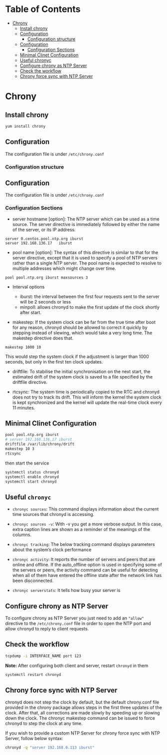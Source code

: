 Table of Contents
=================

* [Chrony](#chrony)
   * [Install chrony](#install-chrony)
   * [Configuration](#configuration)
      * [Configuration structure](#configuration-structure)
   * [Configuration](#configuration-1)
      * [Configuration Sections](#configuration-sections)
   * [Minimal Clinet Configuration](#minimal-clinet-configuration)
   * [Useful chronyc](#useful-chronyc)
   * [Configure chrony as NTP Server](#configure-chrony-as-ntp-server)
   * [Check the workflow](#check-the-workflow)
   * [Chrony force sync with NTP Server](#chrony-force-sync-with-ntp-server)

# Chrony

## Install chrony
```bash
yum install chrony
```

## Configuration
The configuration file is under ```/etc/chrony.conf```

### Configuration structure


## Configuration
The configuration file is under ```/etc/chrony.conf```

### Configuration Sections

- server hostname [option]: The NTP server which can be used as a time source. The server directive is immediately followed by either the name of the server, or its IP address.
```
server 0.centos.pool.ntp.org iburst
server 192.168.136.17	iburst
```

- pool name [option]: The syntax of this directive is similar to that for the server directive, except that it is used to specify a pool of NTP servers rather than a single NTP server. The pool name is expected to resolve to multiple addresses which might change over time.
```
pool pool.ntp.org iburst maxsources 3
```
- Interval options
	- iburst: the interval between the first four requests sent to the server will be 2 seconds or less 
	- minpoll: allows chronyd to make the first update of the clock shortly after start.

- makestep: If the system clock can be far from the true time after boot for any reason, chronyd should be allowed to correct it quickly by stepping instead of slewing, which would take a very long time. The makestep directive does that.
```
makestep 1000 10 
```
This would step the system clock if the adjustment is larger than 1000 seconds, but only in the first ten clock updates.

- driftfile: To stabilise the initial synchronisation on the next start, the estimated drift of the system clock is saved to a file specified by the driftfile directive.

- rtcsync: The system time is periodically copied to the RTC and chronyd does not try to track its drift. This will inform the kernel the system clock is kept synchronized and the kernel will update the real-time clock every 11 minutes.

## Minimal Clinet Configuration

```bash
pool pool.ntp.org iburst
# server 192.168.136.17 iburst
driftfile /var/lib/chrony/drift
makestep 10 3
rtcsync
```
then start the service
```bash
systemctl status chronyd
systemctl enable chronyd
systemctl start chronyd
```

## Useful ```chronyc```

- ```chronyc sources```: This command displays information about the current time sources that chronyd is accessing.

- ```chronyc sources -v```: With -v you get a more verbose output. In this case, extra caption lines are shown as a reminder of the meanings of the columns.

- ```chronyc tracking```: The below tracking command displays parameters about the system’s clock performance

- ```chronyc activity```: It reports the number of servers and peers
	that are online and offline. If the auto_offline option is used in
	specifying some of the servers or peers, the activity command can be
	useful for detecting when all of them have entered the offline state
	after the network link has been disconnected.

- ```chronyc serverstats```: It tells how busy your server is

## Configure chrony as NTP Server

To configure chrony as NTP Server you just need to add an ```"allow"```
directive to the ```/etc/chrony.conf``` file in order to open the NTP port and allow chronyd to reply to client requests.

## Check the workflow

```bash
tcpdump -i INTERFACE_NAME port 123
```

**Note:** After configuring both client and server, restart ```chronyd``` 
in them
```bash
systemctl restart chronyd
```
## Chrony force sync with NTP Server

chronyd does not step the clock by default, but the default chrony.conf file provided in the chrony package allows steps in the first three updates of the clock. After that, all corrections are made slowly by speeding up or slowing down the clock. The chronyc makestep command can be issued to force chronyd to step the clock at any time.

If you wish to provide a custom NTP Server for chrony force sync with NTP Server, follow below syntax:

```bash
chronyd -q "server 192.168.0.113 iburst"
```
